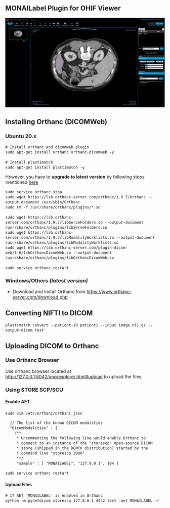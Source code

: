## MONAILabel Plugin for OHIF Viewer

![](Screenshots/1.png)

## Installing Orthanc (DICOMWeb)

### Ubuntu 20.x
```shell
# Install orthanc and dicomweb plugin
sudo apt-get install orthanc orthanc-dicomweb -y

# Install plastimatch
sudo apt-get install plastimatch -y
```

However, you have to **upgrade to latest version** by following steps mentioned [here](https://book.orthanc-server.com/users/debian-packages.html#replacing-the-package-from-the-service-by-the-lsb-binaries)
```shell
sudo service orthanc stop
sudo wget https://lsb.orthanc-server.com/orthanc/1.9.7/Orthanc --output-document /usr/sbin/Orthanc
sudo rm -f /usr/share/orthanc/plugins/*.so

sudo wget https://lsb.orthanc-server.com/orthanc/1.9.7/libServeFolders.so --output-document /usr/share/orthanc/plugins/libServeFolders.so
sudo wget https://lsb.orthanc-server.com/orthanc/1.9.7/libModalityWorklists.so --output-document /usr/share/orthanc/plugins/libModalityWorklists.so
sudo wget https://lsb.orthanc-server.com/plugin-dicom-web/1.6/libOrthancDicomWeb.so --output-document /usr/share/orthanc/plugins/libOrthancDicomWeb.so

sudo service orthanc restart
```

### Windows/Others _(latest version)_
 - Download and Install Orthanc from https://www.orthanc-server.com/download.php

## Converting NIFTI to DICOM
```shell
plastimatch convert --patient-id patient1 --input image.nii.gz --output-dicom test 
```

## Uploading DICOM to Orthanc
### Use Orthanc Browser
Use orthanc browser located at http://127.0.0.1:8042/app/explorer.html#upload to upload the files.

### Using STORE SCP/SCU
#### Enable AET
  `sudo vim /etc/orthanc/orthanc.json`
```json5
  // The list of the known DICOM modalities
  "DicomModalities" : {
    /**
     * Uncommenting the following line would enable Orthanc to
     * connect to an instance of the "storescp" open-source DICOM
     * store (shipped in the DCMTK distribution) started by the
     * command line "storescp 2000".
     **/
     "sample" : [ "MONAILABEL", "127.0.0.1", 104 ]
```

`sudo service orthanc restart`

#### Upload Files
```shell
# If AET 'MONAILABEL' is enabled in Orthanc
python -m pynetdicom storescu 127.0.0.1 4242 test -aet MONAILABEL -r
```
